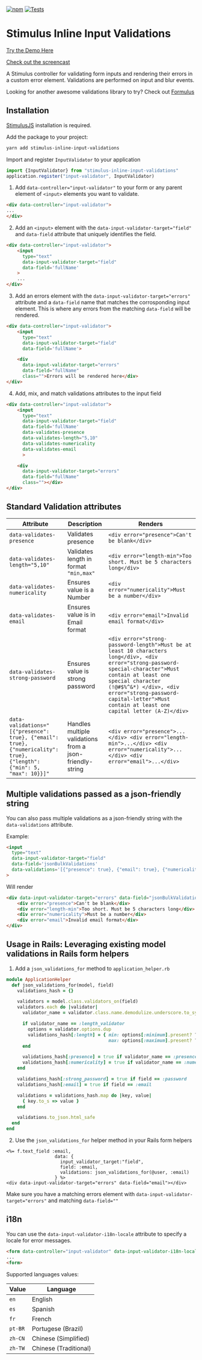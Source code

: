 [![npm](https://img.shields.io/npm/v/stimulus-inline-input-validations.svg)](https://www.npmjs.com/package/stimulus-inline-input-validations) [![Tests](https://github.com/mikerayux/stimulus-inline-input-validations/actions/workflows/test.yml/badge.svg)](https://github.com/mikerayux/stimulus-inline-input-validations/actions/workflows/ci.yml)
# Stimulus Inline Input Validations

[Try the Demo Here](https://mikerayux.github.io/stimulus-inline-input-validations/)

[Check out the screencast](https://www.youtube.com/watch?v=XUPmmgzc2ZY)

A Stimulus controller for validating form inputs and rendering their errors in a custom error element. Validations are
performed on input and blur events.

Looking for another awesome validations library to try? Check out [Formulus](https://github.com/marcoroth/formulus)

## Installation 

[StimulusJS](https://stimulusjs.org) installation is required.

Add the package to your project:

```bash
yarn add stimulus-inline-input-validations
```

Import and register `InputValidator` to your application

```javascript
import {InputValidator} from "stimulus-inline-input-validations"
application.register("input-validator", InputValidator)
```

1. Add `data-controller="input-validator"` to your form or any parent element of `<input>` elements you want to validate.


```html
<div data-controller="input-validator">
...
</div>

```
2. Add an `<input>` element with the `data-input-validator-target="field"` and `data-field` attribute that uniquely identifies the field.

```html
<div data-controller="input-validator">
    <input 
      type="text" 
      data-input-validator-target="field" 
      data-field='fullName'
    >
    ...
</div>

```

3. Add an errors element with the `data-input-validator-target="errors"` attribute and a `data-field` name that matches the
   corrosponding input element. This is where any errors from the matching `data-field` will be rendered.

```html
<div data-controller="input-validator">
    <input 
      type="text" 
      data-input-validator-target="field" 
      data-field='fullName'>

    <div
      data-input-validator-target="errors"
      data-field="fullName"
      class="">Errors will be rendered here</div>
</div>
```

4. Add, mix, and match validations attributes to the input field 

```html
<div data-controller="input-validator">
    <input 
      type="text" 
      data-input-validator-target="field" 
      data-field='fullName'
      data-validates-presence
      data-validates-length="5,10"
      data-validates-numericality
      data-validates-email
      >

    <div
      data-input-validator-target="errors"
      data-field="fullName"
      class=""></div>
</div>
```

## Standard Validation attributes

| Attribute | Description | Renders |
| -------- | ----------- |  ---------------  |
| `data-validates-presence` | Validates presence | `<div error="presence">Can't be blank</div>`
| `data-validates-length="5,10"` | Validates length in format `"min,max"` | `<div error="length-min">Too short. Must be 5 characters long</div>`|
| `data-validates-numericality` | Ensures value is a Number | `<div error="numericality">Must be a number</div>`|
| `data-validates-email` | Ensures value is in Email format | `<div error="email">Invalid email format</div>`|
| `data-validates-strong-password` | Ensures value is strong password | `<div error="strong-password-length">Must be at least 10 characters long</div>, <div error="strong-password-special-character">Must contain at least one special character (!@#$%^&*) </div>, <div error="strong-password-capital-letter">Must contain at least one capital letter (A-Z)</div>`|
| `data-validations="[{"presence": true}, {"email": true}, {"numericality": true}, {"length": {"min": 5, "max": 10}}]"` | Handles multiple validations from a json-friendly-string| `<div error="presence">...</div> <div error="length-min">...</div> <div error="numericality">...</div> <div error="email">...</div>`|

    
## Multiple validations passed as a json-friendly string

You can also pass multiple validations as a json-friendly string with the `data-validations` attribute.

Example:

```html
<input 
  type="text" 
  data-input-validator-target="field" 
  data-field='jsonBulkValidations'
  data-validations='[{"presence": true}, {"email": true}, {"numericality": true}, {"length": {"min": 5, "max": 10}}]'
>
```

Will render

```html
<div data-input-validator-target="errors" data-field="jsonBulkValidations">
    <div error="presence">Can't be blank</div>
    <div error="length-min">Too short. Must be 5 characters long</div>
    <div error="numericality">Must be a number</div>
    <div error="email">Invalid email format</div>
</div>
```

## Usage in Rails: Leveraging existing model validations in Rails form helpers

1. Add a `json_validations_for` method to `application_helper.rb`

```ruby
module ApplicationHelper
  def json_validations_for(model, field)
    validations_hash = {}

    validators = model.class.validators_on(field)
    validators.each do |validator|
      validator_name = validator.class.name.demodulize.underscore.to_sym

      if validator_name == :length_validator
        options = validator.options.dup
        validations_hash[:length] = { min: options[:minimum].present? ? options[:minimum] : 1,
                                      max: options[:maximum].present? ? options[:maximum] : 1000 }
      end

      validations_hash[:presence] = true if validator_name == :presence_validator
      validations_hash[:numericality] = true if validator_name == :numericality_validator
    end

    validations_hash[:strong_password] = true if field == :password
    validations_hash[:email] = true if field == :email

    validations = validations_hash.map do |key, value|
      { key.to_s => value }
    end

    validations.to_json.html_safe
  end
end
```

2. Use the `json_validations_for` helper method in your Rails form helpers

```erb
<%= f.text_field :email,
                  data: {
                    input_validator_target:"field",
                    field: :email,
                    validations: json_validations_for(@user, :email)
                  } %>
<div data-input-validator-target="errors" data-field="email"></div>
```

Make sure you have a matching errors element with `data-input-validator-target="errors"` and matching `data-field=""`


## i18n

You can use the `data-input-validator-i18n-locale` attribute to specify a locale for error messages.

```html
<form data-controller="input-validator" data-input-validator-i18n-locale="es">
...
<form>
```

Supported languages values:

| Value | Language |
| -------- | ----------- |
| `en` |  English |
| `es` | Spanish |
| `fr` | French |
| `pt-BR` | Portugese (Brazil) |
| `zh-CN` | Chinese (Simplified) |
| `zh-TW` | Chinese (Traditional) |

